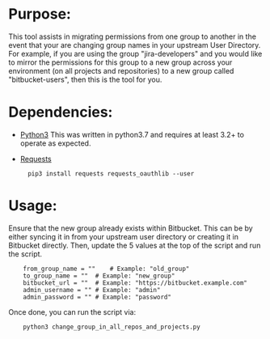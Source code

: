 # Purpose:
This tool assists in migrating permissions from one group to another in the event that your are changing group names in your upstream User Directory. For example, if you are using the group "jira-developers" and you would like to mirror the permissions for this group to a new group across your environment (on all projects and repositories) to a new group called "bitbucket-users", then this is the tool for you.

# Dependencies:
* [Python3](https://www.python.org/downloads/) This was written in python3.7 and requires at least 3.2+ to operate as expected.
* [Requests](http://docs.python-requests.org/en/master/)

        pip3 install requests requests_oauthlib --user

# Usage:
Ensure that the new group already exists within Bitbucket. This can be by either syncing it in from your upstream user directory or creating it in Bitbucket directly. Then, update the 5 values at the top of the script and run the script.

        from_group_name = ""    # Example: "old_group"
        to_group_name = ""  # Example: "new_group"
        bitbucket_url = ""  # Example: "https://bitbucket.example.com"
        admin_username = "" # Example: "admin"
        admin_password = "" # Example: "password"

Once done, you can run the script via:

        python3 change_group_in_all_repos_and_projects.py

